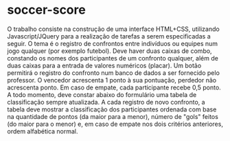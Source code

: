 # soccer-score
O trabalho consiste na construção de uma interface HTML+CSS, utilizando Javascript/JQuery para a realização de tarefas a serem especificadas a seguir. O tema é o registro de confrontos entre indivíduos ou equipes num jogo qualquer (por exemplo futebol). Deve haver duas caixas de combo, constando os nomes dos participantes de um confronto qualquer, além de duas caixas para a entrada de valores numéricos (placar). Um botão permitirá o registro do confronto num banco de dados a ser fornecido pelo professor. O vencedor acrescenta 1 ponto à sua pontuação, perdedor não acrescenta ponto. Em caso de empate, cada participante recebe 0,5 ponto. A todo momento, deve constar abaixo do formulário uma tabela de classificação sempre atualizada. A cada registro de novo confronto, a tabela deve mostrar a classificação dos participantes ordenada com base na quantidade de pontos (da maior para a menor), número de "gols" feitos (do maior para o menor) e, em caso de empate nos dois critérios anteriores, ordem alfabética normal. 
